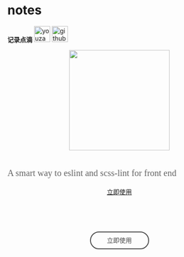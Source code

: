 # notes

__记录点滴__
<img src="https://img.yzcdn.cn/public_files/2017/02/09/e84aa8cbbf7852688c86218c1f3bbf17.png" alt="youzan" width="36px">
<img src="https://img.yzcdn.cn/public_files/2017/02/09/803e2bac6080c47d17b382fb8e485d72.png" alt="github" width="36px">
<p align="center"><img width="226px" src="https://img.yzcdn.cn/public_files/2017/02/09/232aae6e44455f5d068b9f74b9394f64.png"></p>
<p style="font-family: '.SFNSDisplay-Regular';color: #666;font-size: 20px;margin-top: 40px;">A smart way to eslint and scss-lint for front end</p>
<p align="center">
    <a href="#install">立即使用</a>
</p>
<p href="#install" style="display: block;width: 129px;line-height: 36px;border: 2px solid #484848;border-radius: 20px;text-align: center;color: #484848;margin: 80px auto;">立即使用</a>
